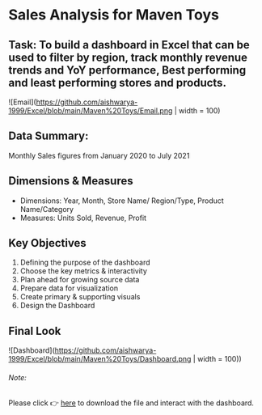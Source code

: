 # Sales Analysis for Maven Toys

## Task: To build a dashboard in Excel that can be used to filter by region, track monthly revenue trends and YoY performance, Best performing and least performing stores and products. 

![Email](https://github.com/aishwarya-1999/Excel/blob/main/Maven%20Toys/Email.png | width = 100)

## Data Summary:
Monthly Sales figures from January 2020 to July 2021


## Dimensions & Measures
* Dimensions: Year, Month, Store Name/ Region/Type, Product Name/Category
* Measures: Units Sold, Revenue, Profit


## Key Objectives

1. Defining the purpose of the dashboard
2. Choose the key metrics & interactivity
3. Plan ahead for growing source data
4. Prepare data for visualization
5. Create primary & supporting visuals
6. Design the Dashboard

## Final Look

![Dashboard](https://github.com/aishwarya-1999/Excel/blob/main/Maven%20Toys/Dashboard.png  | width = 100))

###### Note:
Please click :point_right: [here](https://github.com/aishwarya-1999/Excel/blob/main/Maven%20Toys/MavenToys_Monthly_Sales.xlsx) to download the file and interact with the dashboard.
